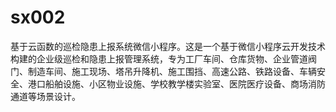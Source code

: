 # sx002
基于云函数的巡检隐患上报系统微信小程序。这是一个基于微信小程序云开发技术构建的企业级巡检和隐患上报管理系统，专为工厂车间、仓库货物、企业管道阀门、制造车间、施工现场、塔吊升降机、施工围挡、高速公路、铁路设备、车辆安全、港口船舶设施、小区物业设施、学校教学楼实验室、医院医疗设备、商场消防通道等场景设计。
